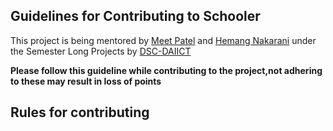 ## Guidelines  for Contributing to Schooler

This project is being mentored by [Meet Patel](https://github.com/meet59patel) and [Hemang Nakarani](https://github.com/HemangNakarani) under the Semester Long Projects by [DSC-DAIICT](https://slop.dscdaiict.in/)

<b> Please follow this guideline while contributing to the project,not adhering to these may result in loss of points</b>

## Rules for contributing

